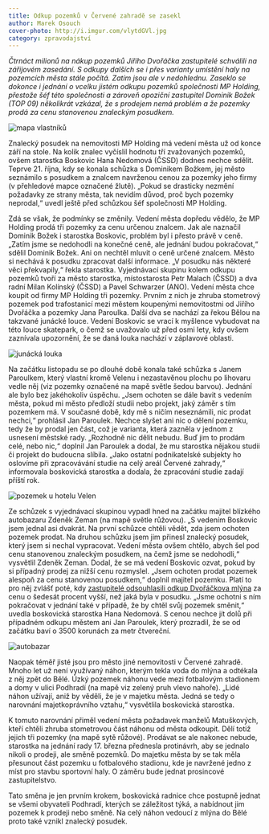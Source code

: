 ```yaml
---
title: Odkup pozemků v Červené zahradě se zasekl
author: Marek Osouch
cover-photo: http://i.imgur.com/vlytdGVl.jpg
category: zpravodajství
---
```


*Čtrnáct milionů na nákup pozemků Jiřího Dvořáčka zastupitelé schválili na zářijovém zasedání. S odkupy dalších se i přes varianty umístění haly na pozemcích města stále počítá. Zatím jsou ale v nedohlednu. Zaseklo se dokonce i jednání o vcelku jistém odkupu pozemků společnosti MP Holding, přestože šéf této společnosti a zároveň opoziční zastupitel Dominik Božek (TOP 09) několikrát vzkázal, že s prodejem nemá problém a že pozemky prodá za cenu stanovenou znaleckým posudkem.*

<img src="http://i.imgur.com/109yOEq.jpg" alt="mapa vlastníků" class="img-responsive img-popup" data-author="ČÚZK, Marek Osouch">

Znalecký posudek na nemovitosti MP Holding má vedení města už od konce září na stole. Na kolik znalec vyčíslil hodnotu tří zvažovaných pozemků, ovšem starostka Boskovic Hana Nedomová (ČSSD) dodnes nechce sdělit. Teprve 21. října, kdy se konala schůzka s Dominikem Božkem, jej město seznámilo s posudkem a znalcem navrženou cenou za pozemky jeho firmy (v přehledové mapce označené žlutě). „Pokud se drasticky nezmění požadavky ze strany města, tak nevidím důvod, proč bych pozemky neprodal,“ uvedl ještě před schůzkou šéf společnosti MP Holding.

Zdá se však, že podmínky se změnily. Vedení města dopředu vědělo, že MP Holding prodá tři pozemky za cenu určenou znalcem. Jak ale naznačil Dominik Božek i starostka Boskovic, problém byl i přesto právě v ceně. „Zatím jsme se nedohodli na konečné ceně, ale jednání budou pokračovat,“ sdělil Dominik Božek. Ani on nechtěl mluvit o ceně určené znalcem. Město si nechává k posudku zpracovat další informace. „V posudku nás některé věci překvapily,“ řekla starostka. Vyjednávací skupinu kolem odkupu pozemků tvoří za město starostka, místostarosta Petr Malach (ČSSD) a dva radní Milan Kolínský (ČSSD) a Pavel Schwarzer (ANO). 
Vedení města chce koupit od firmy MP Holding tři pozemky. Prvním z nich je zhruba stometrový pozemek pod trafostanicí mezi městem koupenými nemovitostmi od Jiřího Dvořáčka a pozemky Jana Paroulka. Další dva se nachází za řekou Bělou na takzvané junácké louce. Vedení Boskovic se vrací k myšlence vybudovat na této louce skatepark, o čemž se uvažovalo už před osmi lety, kdy ovšem zaznívala upozornění, že se daná louka nachází v záplavové oblasti.

<img src="http://i.imgur.com/FjgXu2a.jpg" alt="junácká louka" class="img-responsive img-popup" data-author="Marek Osouch">

Na začátku listopadu se po dlouhé době konala také schůzka s Janem Paroulkem, který vlastní kromě Velenu i nezastavěnou plochu po lihovaru vedle něj (viz pozemky označené na mapě světle šedou barvou). Jednání ale bylo bez jakéhokoliv úspěchu. „Jsem ochoten se dále bavit s vedením města, pokud mi město předloží studii nebo projekt, jaký záměr s tím pozemkem má. V současné době, kdy mě s ničím neseznámili, nic prodat nechci,“ prohlásil Jan Paroulek. Nechce slyšet ani nic o dělení pozemku, tedy že by prodal jen část, což je varianta, která zazněla v jednom z usnesení městské rady. „Rozhodně nic dělit nebudu. Buď jim to prodám celé, nebo nic,“ doplnil Jan Paroulek a dodal, že mu starostka nějakou studii či projekt do budoucna slíbila. „Jako ostatní podnikatelské subjekty ho oslovíme při zpracovávání studie na celý areál Červené zahrady,“ informovala boskovická starostka a dodala, že zpracování studie zadají příští rok.

<img src="http://i.imgur.com/vlytdGV.jpg" alt="pozemek u hotelu Velen" class="img-responsive img-popup" data-author="Marek Osouch">

Ze schůzek s vyjednávací skupinou vypadl hned na začátku majitel blízkého autobazaru Zdeněk Zeman (na mapě světle růžovou). „S vedením Boskovic jsem jednal asi dvakrát. Na první schůzce chtěli vědět, zda jsem ochoten pozemek prodat. Na druhou schůzku jsem jim přinesl znalecký posudek, který jsem si nechal vypracovat. Vedení města ovšem chtělo, abych šel pod cenu stanovenou znaleckým posudkem, na čemž jsme se nedohodli,“ vysvětlil Zdeněk Zeman. Dodal, že se má vedení Boskovic ozvat, pokud by si případný prodej za nižší cenu rozmyslel. „Jsem ochoten prodat pozemek alespoň za cenu stanovenou posudkem,“ doplnil majitel pozemku. Platí to pro něj zvlášť poté, kdy [zastupitelé odsouhlasili odkup Dvořáčkova mlýna](/clanky/2015/10/dvorackuv-mlyn.html) za cenu o šedesát procent vyšší, než jaká byla v posudku. „Jsme ochotni s ním pokračovat v jednání také v případě, že by chtěl svůj pozemek směnit,“ uvedla boskovická starostka Hana Nedomová. S cenou nechce jít dolů při případném odkupu městem ani Jan Paroulek, který prozradil, že se od začátku baví o 3500 korunách za metr čtvereční.

<img src="http://i.imgur.com/bB6J9R5.jpg" alt="autobazar" class="img-responsive img-popup" data-author="Marek Osouch">

Naopak téměř jisté jsou pro město jiné nemovitosti v Červené zahradě. Mnoho let už není využívaný náhon, kterým tekla voda do mlýna a odtékala z něj zpět do Bělé. Úzký pozemek náhonu vede mezi fotbalovým stadionem a domy v ulici Podhradí (na mapě viz zelený pruh vlevo nahoře). „Lidé náhon užívají, aniž by věděli, že je v majetku města. Jedná se tedy o narovnání majetkoprávního vztahu,“ vysvětlila boskovická starostka.

K tomuto narovnání přiměl vedení města požadavek manželů Matuškových, kteří chtěli zhruba stometrovou část náhonu od města odkoupit. Dělí totiž jejich tři pozemky (na mapě sytě růžové). Prodávat se ale nakonec nebude, starostka na jednání rady 17. března přednesla protinávrh, aby se jednalo nikoli o prodeji, ale směně pozemků. Do majetku města by se tak měla přesunout část pozemku u fotbalového stadionu, kde je navržené jedno z míst pro stavbu sportovní haly. O záměru bude jednat prosincové zastupitelstvo. 

Tato směna je jen prvním krokem, boskovická radnice chce postupně jednat se všemi obyvateli Podhradí, kterých se záležitost týká, a nabídnout jim pozemek k prodeji nebo směně. Na celý náhon vedoucí z mlýna do Bělé proto také vznikl znalecký posudek.
